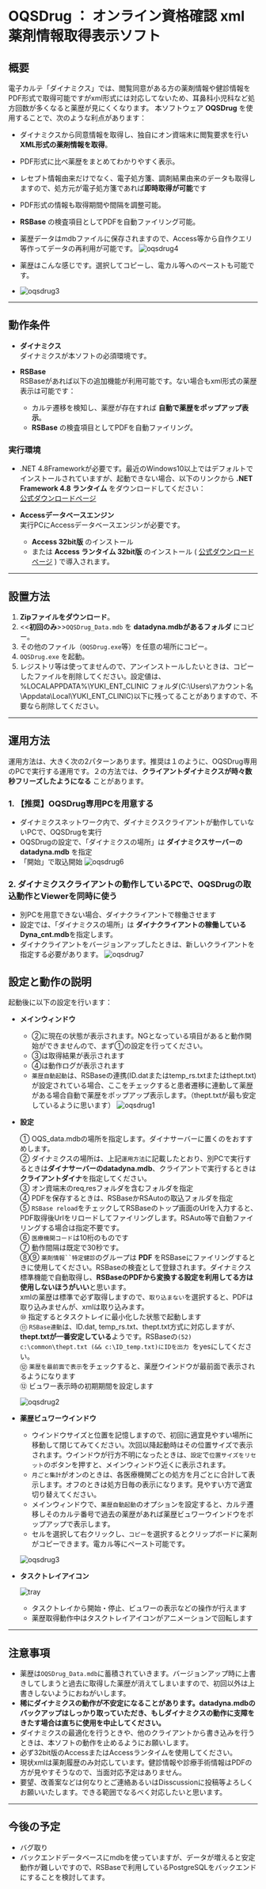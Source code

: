 # OQSDrug ： オンライン資格確認 xml薬剤情報取得表示ソフト

## 概要
電子カルテ「ダイナミクス」では、閲覧同意がある方の薬剤情報や健診情報をPDF形式で取得可能ですがxml形式には対応してないため、耳鼻科小児科など処方回数が多くなると薬歴が見にくくなります。
本ソフトウェア **OQSDrug** を使用することで、次のような利点があります：

- ダイナミクスから同意情報を取得し、独自にオン資端末に閲覧要求を行い **XML形式の薬剤情報を取得**。
- PDF形式に比べ薬歴をまとめてわかりやすく表示。
- レセプト情報由来だけでなく、電子処方箋、調剤結果由来のデータも取得しますので、処方元が電子処方箋であれば**即時取得が可能**です
- PDF形式の情報も取得期間や間隔を調整可能。
- **RSBase** の検査項目としてPDFを自動ファイリング可能。
- 薬歴データはmdbファイルに保存されますので、Access等から自作クエリ等作ってデータの再利用が可能です。
  ![oqsdrug4](https://github.com/user-attachments/assets/fc92e45c-42fa-453f-94ff-ef45789aca44)

- 薬歴はこんな感じです。選択してコピーし、電カル等へのペーストも可能です。
- ![oqsdrug3](https://github.com/user-attachments/assets/de5afc3c-3be1-4793-8a07-04c71064e090)




---

## 動作条件

- **ダイナミクス**  
  ダイナミクスが本ソフトの必須環境です。

- **RSBase**  
  RSBaseがあれば以下の追加機能が利用可能です。ない場合もxml形式の薬歴表示は可能です：
  - カルテ遷移を検知し、薬歴が存在すれば **自動で薬歴をポップアップ表示**。
  - **RSBase** の検査項目としてPDFを自動ファイリング。

### 実行環境
- .NET 4.8Frameworkが必要です。最近のWindows10以上ではデフォルトでインストールされていますが、起動できない場合、以下のリンクから **.NET Framework 4.8 ランタイム** をダウンロードしてください：  
[公式ダウンロードページ](https://dotnet.microsoft.com/ja-jp/download/dotnet-framework/net48)
 
- **Accessデータベースエンジン**  
  実行PCにAccessデータベースエンジンが必要です。
  - **Access 32bit版** のインストール
  - または **Access ランタイム 32bit版** のインストール
   ( [公式ダウンロードページ](https://www.microsoft.com/ja-jp/download/details.aspx?id=50040) )
    で導入されます。

---

## 設置方法

1. **Zipファイルをダウンロード**。
2. <<**初回のみ**>>`OQSDrug_Data.mdb` を **datadyna.mdbがあるフォルダ** にコピー。
3. その他のファイル（`OQSDrug.exe`等）を任意の場所にコピー。
4. `OQSDrug.exe` を起動。
5. レジストリ等は使ってませんので、アンインストールしたいときは、コピーしたファイルを削除してください。設定値は、%LOCALAPPDATA%\YUKI_ENT_CLINIC フォルダ(C:\Users\アカウント名\Appdata\Local\YUKI_ENT_CLINIC)以下に残ってることがありますので、不要なら削除してください。
---

## 運用方法
運用方法は、大きく次の2パターンあります。推奨は１のように、OQSDrug専用のPCで実行する運用です。２の方法では、**クライアントダイナミクスが時々数秒フリーズしたようになる** ことがあります。

### 1.  【**推奨**】OQSDrug専用PCを用意する
  - ダイナミクスネットワーク内で、ダイナミクスクライアントが動作していないPCで、OQSDrugを実行
  - OQSDrugの設定で、「ダイナミクスの場所」は **ダイナミクスサーバーのdatadyna.mdb** を指定
  - 「開始」で取込開始
  ![oqsdrug6](https://github.com/user-attachments/assets/6f9ce95a-3443-41a4-a061-073da87e3264)

    
### 2. ダイナミクスクライアントの動作しているPCで、OQSDrugの取込動作とViewerを同時に使う
  - 別PCを用意できない場合、ダイナクライアントで稼働させます
  - 設定では、「ダイナミクスの場所」は **ダイナクライアントの稼働しているDyna_cnt.mdb**を指定します。
  - ダイナクライアントをバージョンアップしたときは、新しいクライアントを指定する必要があります。
    ![oqsdrug7](https://github.com/user-attachments/assets/ad630590-c28f-4206-bddc-3b139cb91e45)

## 設定と動作の説明

起動後に以下の設定を行います：

- **メインウィンドウ**
   
   - ②に現在の状態が表示されます。NGとなっている項目があると動作開始ができませんので、まず①の設定を行ってください。
   - ③は取得結果が表示されます
   - ④は動作ログが表示されます
   - `薬歴自動起動`は、RSBaseの連携(ID.datまたはtemp_rs.txtまたはthept.txt)が設定されている場合、ここをチェックすると患者遷移に連動して薬歴がある場合自動で薬歴をポップアップ表示します。（thept.txtが最も安定しているように思います）
   ![oqsdrug1](https://github.com/user-attachments/assets/97e978fb-3a94-476d-bfe7-4497559d59ab)


- **設定**

  ① OQS_data.mdbの場所を指定します。ダイナサーバーに置くのをおすすめします。<br>
  ② ダイナミクスの場所は、上記`運用方法`に記載したとおり、別PCで実行するときは**ダイナサーバーのdatadyna.mdb**、クライアントで実行するときは**クライアントダイナ**を指定してください。<br>
  ③ オン資端末のreq,resフォルダを含むフォルダを指定<br>
  ④ PDFを保存するときは、RSBaseかRSAutoの取込フォルダを指定<br>
  ⑤  `RSBase reload`をチェックしてRSBaseのトップ画面のUrlを入力すると、PDF取得後Urlをリロードしてファイリングします。RSAuto等で自動ファイリングする場合は指定不要です。<br>
  ⑥  `医療機関コード`は10桁のものです<br>
  ⑦  動作間隔は既定で30秒です。<br>
  ⑧⑨  `薬剤情報``特定健診`のグループは **PDF** をRSBaseにファイリングするときに使用してください。RSBaseの検査として登録されます。ダイナミクス標準機能で自動取得し、**RSBaseのPDFから変換する設定を利用してる方は使用しないほうがいい**と思います。<br>
       xmlの薬歴は標準で必ず取得しますので、`取り込まない`を選択すると、PDFは取り込みませんが、xmlは取り込みます。<br>
  ⑩ 指定するとタスクトレイに最小化した状態で起動します<br>
  ⑪ `RSBase連動`は、ID.dat, temp_rs.txt、thept.txt方式に対応しますが、**thept.txtが一番安定している**ようです。RSBaseの`(52)  c:\common\thept.txt (&& c:\ID_temp.txt)にIDを出力 `をyesにしてください。<br>
  ⑫ `薬歴を最前面で表示`をチェックすると、薬歴ウインドウが最前面で表示されるようになります<br>
  ⑫ ビュワー表示時の初期期間を設定します<br>
  
     ![oqsdrug2](https://github.com/user-attachments/assets/0508c666-e05e-4afe-80e1-4b8ca8154812)


 
   
- **薬歴ビュワーウインドウ**
   
   - ウインドウサイズと位置を記憶しますので、初回に適宜見やすい場所に移動して閉じてみてください。次回以降起動時はその位置サイズで表示されます。ウインドウが行方不明になったときは、`設定`で`位置サイズをリセット`のボタンを押すと、メインウィンドウ近くに表示されます。
   - `月ごと集計`がオンのときは、各医療機関ごとの処方を月ごとに合計して表示します。オフのときは処方日毎の表示になります。見やすい方で適宜切り替えてください。
   - メインウィンドウで、`薬歴自動起動`のオプションを設定すると、カルテ遷移しそのカルテ番号で過去の薬歴があれば薬歴ビュワーウインドウをポップアップで表示します。
   - セルを選択して右クリックし、`コピー`を選択するとクリップボードに薬剤がコピーできます。電カル等にペースト可能です。
     
   ![oqsdrug3](https://github.com/user-attachments/assets/de5afc3c-3be1-4793-8a07-04c71064e090)

- **タスクトレイアイコン**

    ![tray](https://github.com/user-attachments/assets/d1664e40-6947-488b-9616-092e50e73b9e)

   - タスクトレイから開始・停止、ビュワーの表示などの操作が行えます
   - 薬歴取得動作中はタスクトレイアイコンがアニメーションで回転します
     
---

## 注意事項
- 薬歴は`OQSDrug_Data.mdb`に蓄積されていきます。バージョンアップ時に上書きしてしまうと過去に取得した薬歴が消えてしまいますので、初回以外は上書きしないようにおねがいします。
- **稀にダイナミクスの動作が不安定になることがあります。datadyna.mdbのバックアップはしっかり取っていただき、もしダイナミクスの動作に支障をきたす場合は直ちに使用を中止してください。**
- ダイナミクスの最適化を行うときや、他のクライアントから書き込みを行うときは、本ソフトの動作を止めるようにお願いします。
- 必ず32bit版のAccessまたはAccessランタイムを使用してください。
- 現状xmlは薬剤履歴のみ対応しています。健診情報や診療手術情報はPDFの方が見やすそうなので、当面対応予定はありません。
- 要望、改善案などは何なりとご連絡あるいはDisscussionに投稿等よろしくお願いいたします。できる範囲でなるべく対応したいと思います。

---

## 今後の予定
- バグ取り
- バックエンドデータベースにmdbを使っていますが、データが増えると安定動作が難しいですので、RSBaseで利用しているPostgreSQLをバックエンドにすることを検討してます。
  
